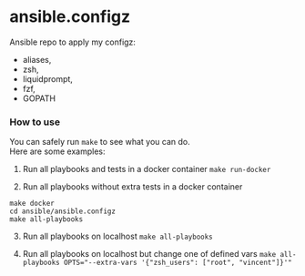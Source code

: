 # ansible.configz

Ansible repo to apply my configz:
* aliases,
* zsh,
* liquidprompt,
* fzf,
* GOPATH

### How to use

You can safely run `make` to see what you can do.  
Here are some examples:  

1. Run all playbooks and tests in a docker container
`make run-docker`

2. Run all playbooks without extra tests in a docker container
```
make docker
cd ansible/ansible.configz
make all-playbooks
```

3. Run all playbooks on localhost
`make all-playbooks`

4. Run all playbooks on localhost but change one of defined vars
`make all-playbooks OPTS="--extra-vars '{"zsh_users": ["root", "vincent"]}'"`
